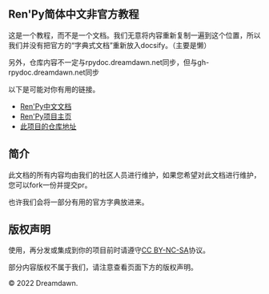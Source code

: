 ## Ren'Py简体中文非官方教程

这是一个教程，而不是一个文档。我们无意将内容重新复制一遍到这个位置，所以我们并没有把官方的“字典式文档”重新放入docsify。（主要是懒）

另外，仓库内容不一定与rpydoc.dreamdawn.net同步，但与gh-rpydoc.dreamdawn.net同步

以下是可能对你有用的链接。

+ [Ren'Py中文文档](https://www.renpy.cn/doc/)
+ [Ren'Py项目主页](https://renpy.org)
+ [此项目的仓库地址](https://github.com/Daodanfd5/renpydocs-chinese-faq)

## 简介
此文档的所有内容均由我们的社区人员进行维护，如果您希望对此文档进行维护，您可以fork一份并提交pr。

也许我们会将一部分有用的官方字典放进来。

## 版权声明

使用，再分发或集成到你的项目前时请遵守[CC BY-NC-SA](https://creativecommons.org/licenses/by-nc-sa/4.0/deed.zh)协议。

部分内容版权不属于我们，请注意查看页面下方的版权声明。

© 2022 Dreamdawn.